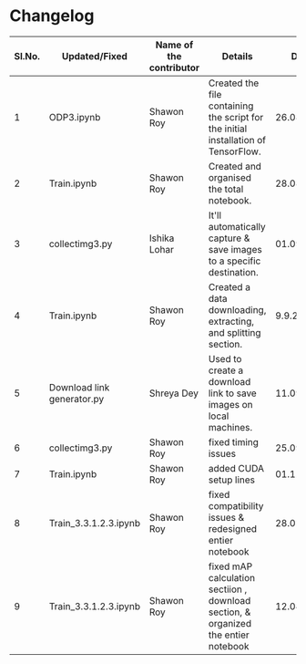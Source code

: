 # Changelog
| Sl.No. |         Updated/Fixed        |Name of the contributor|               Details               |   Date   | Commit message |
|--------|------------------------------|------------------------|-------------------------------------|----------|----------------|
|  1     |  ODP3.ipynb       |     Shawon Roy         | Created the file containing the script for the initial installation of TensorFlow.    |26.08.2024|1_26082024|
|2       |  Train.ipynb |Shawon Roy| Created and organised the total notebook.        |28.08.2024|2_28082024| 
| 3 | collectimg3.py| Ishika Lohar | It'll automatically capture & save images to a specific destination. | 01.09.2024 |  3_01092024 |
| 4 | Train.ipynb | Shawon Roy|  Created a data downloading, extracting, and splitting section. | 9.9.2024 | 4_09092024 |
| 5 | Download link generator.py | Shreya Dey | Used to create a download link to save images on local machines. | 11.09.2024 | 5_11092024 |
|6|collectimg3.py|Shawon Roy| fixed timing issues |25.09.2024|6_25092024|
|7|Train.ipynb|Shawon Roy| added CUDA setup lines| 01.12.2024 |7_01122024|
|8|Train_3.3.1.2.3.ipynb|Shawon Roy| fixed compatibility issues & redesigned entier notebook| 28.02.2025|8_28022025| 
|9|Train_3.3.1.2.3.ipynb|Shawon Roy| fixed mAP calculation sectiion , download section, & organized the entier notebook|12.04.2025|9_12042025|
